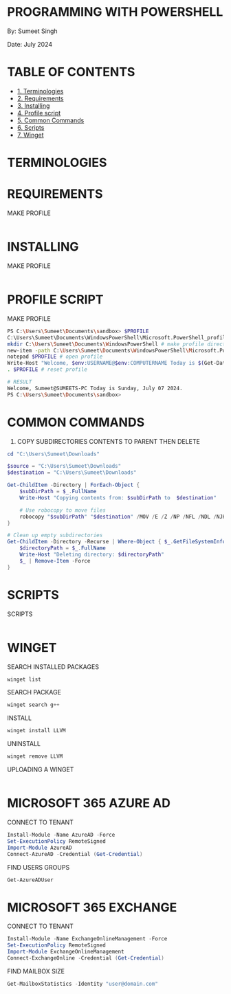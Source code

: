 
# PROGRAMMING WITH POWERSHELL

By: Sumeet Singh

Date: July 2024

# TABLE OF CONTENTS
- [1. Terminologies](#terminologies)
- [2. Requirements](#requirements)
- [3. Installing](#installing)
- [4. Profile script](#profile-script)
- [5. Common Commands](#common-commands)
- [6. Scripts](#scripts)
- [7. Winget](#winget)

# TERMINOLOGIES

# REQUIREMENTS

MAKE PROFILE
```powershell
```

# INSTALLING

MAKE PROFILE
```powershell
```

# PROFILE SCRIPT

MAKE PROFILE
```bash
PS C:\Users\Sumeet\Documents\sandbox> $PROFILE
C:\Users\Sumeet\Documents\WindowsPowerShell\Microsoft.PowerShell_profile.ps1
mkdir C:\Users\Sumeet\Documents\WindowsPowerShell # make profile directory
new-item -path C:\Users\Sumeet\Documents\WindowsPowerShell\Microsoft.PowerShell_profile.ps1 # make profile
notepad $PROFILE # open profile
Write-Host "Welcome, $env:USERNAME@$env:COMPUTERNAME Today is $(Get-Date -Format 'dddd, MMMM dd yyyy')." # add line in profile
. $PROFILE # reset profile

# RESULT
Welcome, Sumeet@SUMEETS-PC Today is Sunday, July 07 2024.
PS C:\Users\Sumeet\Documents\sandbox>
```

# COMMON COMMANDS

1. COPY SUBDIRECTORIES CONTENTS TO PARENT THEN DELETE
```powershell
cd "C:\Users\Sumeet\Downloads"

$source = "C:\Users\Sumeet\Downloads"
$destination = "C:\Users\Sumeet\Downloads"

Get-ChildItem -Directory | ForEach-Object {
    $subDirPath = $_.FullName
    Write-Host "Copying contents from: $subDirPath to  $destination"

    # Use robocopy to move files
    robocopy "$subDirPath" "$destination" /MOV /E /Z /NP /NFL /NDL /NJH /NJS /XD "$subDirPath" /R:1 /W:1
}

# Clean up empty subdirectories
Get-ChildItem -Directory -Recurse | Where-Object { $_.GetFileSystemInfos().Count -eq 0 } | ForEach-Object {
    $directoryPath = $_.FullName
    Write-Host "Deleting directory: $directoryPath"
    $_ | Remove-Item -Force
}
```

# SCRIPTS

SCRIPTS
```powershell

```

# WINGET

SEARCH INSTALLED PACKAGES
```powershell
winget list
```

SEARCH PACKAGE
```powershell
winget search g++
```

INSTALL
```powershell
winget install LLVM
```

UNINSTALL
```powershell
winget remove LLVM
```


UPLOADING A WINGET
```powershell

```


# MICROSOFT 365 AZURE AD

CONNECT TO TENANT
```powershell
Install-Module -Name AzureAD -Force
Set-ExecutionPolicy RemoteSigned
Import-Module AzureAD
Connect-AzureAD -Credential (Get-Credential)
```

FIND USERS GROUPS
```powershell
Get-AzureADUser
```

# MICROSOFT 365 EXCHANGE

CONNECT TO TENANT
```powershell
Install-Module -Name ExchangeOnlineManagement -Force
Set-ExecutionPolicy RemoteSigned
Import-Module ExchangeOnlineManagement
Connect-ExchangeOnline -Credential (Get-Credential)
```

FIND MAILBOX SIZE
```powershell
Get-MailboxStatistics -Identity "user@domain.com"
```
